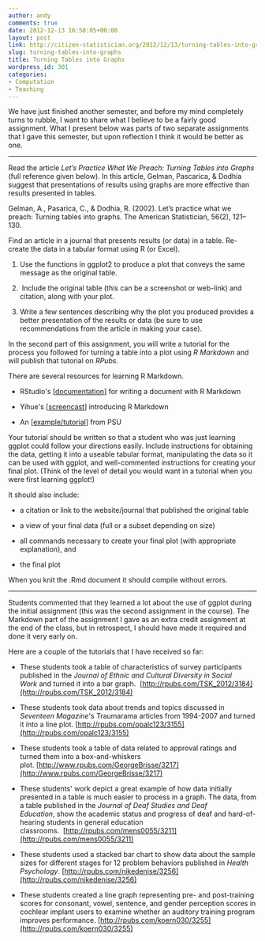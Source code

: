 ```yaml
---
author: andy
comments: true
date: 2012-12-13 16:58:05+00:00
layout: post
link: http://citizen-statistician.org/2012/12/13/turning-tables-into-graphs/
slug: turning-tables-into-graphs
title: Turning Tables into Graphs
wordpress_id: 301
categories:
- Computation
- Teaching
---
```


We have just finished another semester, and before my mind completely turns to rubble, I want to share what I believe to be a fairly good assignment. What I present below was parts of two separate assignments that I gave this semester, but upon reflection I think it would be better as one.




-----

Read the article _Let’s Practice What We Preach: Turning Tables into Graphs_ (full reference given below). In this article, Gelman, Pascarica, & Dodhia suggest that presentations of results using graphs are more effective than results presented in tables.

Gelman, A., Pasarica, C., & Dodhia, R. (2002). Let’s practice what we preach: Turning tables into graphs. The American Statistician, 56(2), 121–130.

Find an article in a journal that presents results (or data) in a table. Re-create the data in a tabular format using R (or Excel).



	
  1. Use the functions in ggplot2 to produce a plot that conveys the same message as the original table.

	
  2.  Include the original table (this can be a screenshot or web-link) and citation, along with your plot.

	
  3. Write a few sentences describing why the plot you produced provides a better presentation of the results or data (be sure to use recommendations from the article in making your case).


In the second part of this assignment, you will write a tutorial for the process you followed for turning a table into a plot using _R Markdown_ and will publish that tutorial on _RPubs_.

There are several resources for learning R Markdown.



	
  * RStudio's [[documentation](http://www.rstudio.com/ide/docs/authoring/using_markdown)] for writing a document with R Markdown

	
  * Yihue's [[screencast](http://www.screenr.com/qcv8)] introducing R Markdown

	
  * An [[example/tutorial](https://onlinecourses.science.psu.edu/stat497r/sites/onlinecourses.science.psu.edu.stat497r/files/knitr-markdown%20demo.html)] from PSU


Your tutorial should be written so that a student who was just learning ggplot could follow your directions easily. Include instructions for obtaining the data, getting it into a useable tabular format, manipulating the data so it can be used with ggplot, and well-commented instructions for creating your final plot. (Think of the level of detail you would want in a tutorial when you were first learning ggplot!)

It should also include:

	
  * a citation or link to the website/journal that published the original table

	
  * a view of your final data (full or a subset depending on size)

	
  * all commands necessary to create your final plot (with appropriate explanation), and

	
  * the final plot


When you knit the .Rmd document it should compile without errors.

-----

Students commented that they learned a lot about the use of ggplot during the initial assignment (this was the second assignment in the course). The Markdown part of the assignment I gave as an extra credit assignment at the end of the class, but in retrospect, I should have made it required and done it very early on.

Here are a couple of the tutorials that I have received so far:

	
  * These students took a table of characteristics of survey participants published in the _Journal of Ethnic and Cultural Diversity in Social Work_ and turned it into a bar graph.  [http://rpubs.com/TSK_2012/3184](http://rpubs.com/TSK_2012/3184)

	
  * These students took data about trends and topics discussed in _Seventeen Magazine_'s Traumarama articles from 1994-2007 and turned it into a line plot. [http://rpubs.com/opalc123/3155](http://rpubs.com/opalc123/3155)

	
  * These students took a table of data related to approval ratings and turned them into a box-and-whiskers plot. [http://www.rpubs.com/GeorgeBrisse/3217](http://www.rpubs.com/GeorgeBrisse/3217)

	
  * These students' work depict a great example of how data initially presented in a table is much easier to process in a graph. The data, from a table published in the _Journal of Deaf Studies and Deaf Education_, show the academic status and progress of deaf and hard-of-hearing students in general education classrooms.  [http://rpubs.com/mens0055/3211](http://rpubs.com/mens0055/3211)

	
  * These students used a stacked bar chart to show data about the sample sizes for different stages for 12 problem behaviors published in _Health Psychology_. [http://rpubs.com/nikedenise/3256](http://rpubs.com/nikedenise/3256)

	
  * These students created a line graph representing pre- and post-training scores for consonant, vowel, sentence, and gender perception scores in cochlear implant users to examine whether an auditory training program improves performance. [http://rpubs.com/koern030/3255](http://rpubs.com/koern030/3255)



